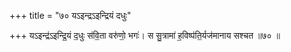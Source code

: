 +++
title = "७० यऽइन्द्रऽइन्द्रियं दधुः"

+++
यऽइन्द्र॑ऽइन्द्रि॒यं द॒धुः स॑वि॒ता वरु॑णो॒ भगः॑। स सु॒त्रामा॑ ह॒विष्प॑ति॒र्यज॑मानाय सश्चत ॥७० ॥